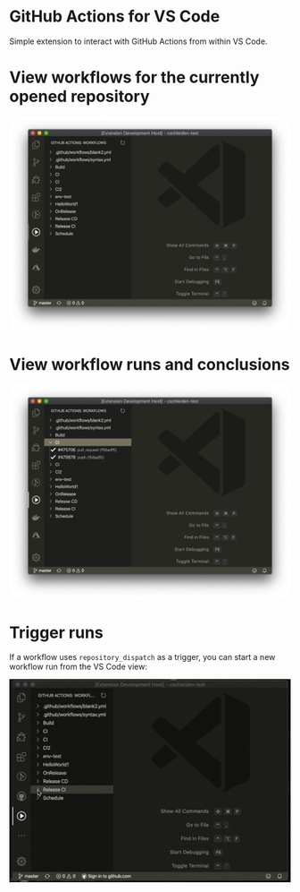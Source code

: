 # GitHub Actions for VS Code

Simple extension to interact with GitHub Actions from within VS Code.

# View workflows for the currently opened repository

![](./media/runs.png)

# View workflow runs and conclusions

![](./media/runs2.png)

# Trigger runs

If a workflow uses `repository_dispatch` as a trigger, you can start a new workflow run from the VS Code view:

![](./media/rdispatch.gif)